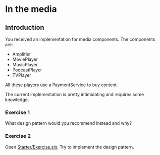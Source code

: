# In the media
## Introduction
You received an implementation for media components. The components are:
- Amplifier
- MoviePlayer
- MusicPlayer
- PodcastPlayer
- TVPlayer

All these players use a PaymentService to buy content.

The current implementation is pretty intimidating and requires some knowledge.
### Exercise 1
What design pattern would you recommend instead and why?
### Exercise 2
Open [Starter/Exercise.sln](/Starter/Exercise.sln).
Try to implement the design pattern.

